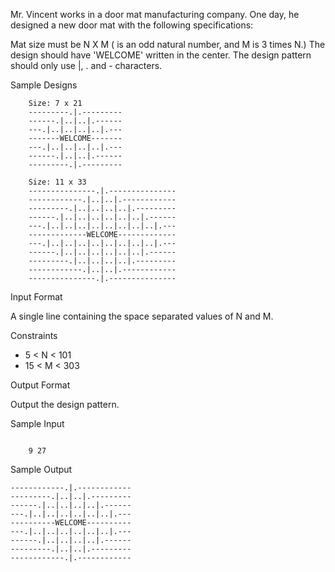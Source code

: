 Mr. Vincent works in a door mat manufacturing company. One day, he designed a new door mat with the following specifications:

Mat size must be N X M ( is an odd natural number, and  M is 3 times N.)
The design should have 'WELCOME' written in the center.
The design pattern should only use |, . and - characters.

Sample Designs

```
    Size: 7 x 21 
    ---------.|.---------
    ------.|..|..|.------
    ---.|..|..|..|..|.---
    -------WELCOME-------
    ---.|..|..|..|..|.---
    ------.|..|..|.------
    ---------.|.---------
    
    Size: 11 x 33
    ---------------.|.---------------
    ------------.|..|..|.------------
    ---------.|..|..|..|..|.---------
    ------.|..|..|..|..|..|..|.------
    ---.|..|..|..|..|..|..|..|..|.---
    -------------WELCOME-------------
    ---.|..|..|..|..|..|..|..|..|.---
    ------.|..|..|..|..|..|..|.------
    ---------.|..|..|..|..|.---------
    ------------.|..|..|.------------
    ---------------.|.---------------

```

Input Format

A single line containing the space separated values of N and M.

Constraints

- 5 < N < 101
- 15 < M < 303


Output Format

Output the design pattern.

Sample Input

```

    9 27
```

Sample Output

```
------------.|.------------
---------.|..|..|.---------
------.|..|..|..|..|.------
---.|..|..|..|..|..|..|.---
----------WELCOME----------
---.|..|..|..|..|..|..|.---
------.|..|..|..|..|.------
---------.|..|..|.---------
------------.|.------------

```